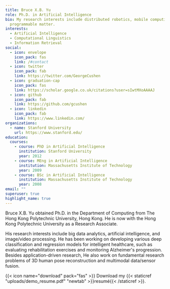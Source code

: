 ```yaml
---
title: Bruce X.B. Yu
role: Ph.D. in Artificial Intelligence
bio: My research interests include distributed robotics, mobile computing and
  programmable matter.
interests:
  - Artificial Intelligence
  - Computational Linguistics
  - Information Retrieval
social:
  - icon: envelope
    icon_pack: fas
    link: /#contact
  - icon: twitter
    icon_pack: fab
    link: https://twitter.com/GeorgeCushen
  - icon: graduation-cap
    icon_pack: fas
    link: https://scholar.google.co.uk/citations?user=sIwtMXoAAAAJ
  - icon: github
    icon_pack: fab
    link: https://github.com/gcushen
  - icon: linkedin
    icon_pack: fab
    link: https://www.linkedin.com/
organizations:
  - name: Stanford University
    url: https://www.stanford.edu/
education:
  courses:
    - course: PhD in Artificial Intelligence
      institution: Stanford University
      year: 2012
    - course: MEng in Artificial Intelligence
      institution: Massachusetts Institute of Technology
      year: 2009
    - course: BSc in Artificial Intelligence
      institution: Massachusetts Institute of Technology
      year: 2008
email: ""
superuser: true
highlight_name: true
---
```

Bruce X.B. Yu obtained Ph.D. in the Department of Computing from The Hong Kong Polytechnic University, Hong Kong. He is now with the Hong Kong Polytechnic University as a Research Associate.

His research interests include big data analytics, artificial intelligence, and image/video processing. He has been working on developing various deep classification and regression models for intelligent healthcare, such as evaluating rehabilitation exercises and monitoring Alzheimer's progression. Besides application-driven research, He also work on fundamental research problems of 3D human pose reconstruction and multimodal data/sensor fusion.

{{< icon name="download" pack="fas" >}} Download my {{< staticref "uploads/demo_resume.pdf" "newtab" >}}resumé{{< /staticref >}}.
